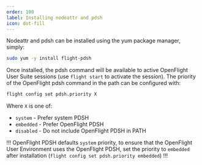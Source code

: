 ```yaml
---
order: 100
label: Installing nodeattr and pdsh
icon: dot-fill
---
```


Nodeattr and pdsh can be installed using the yum package manager, simply:

```bash
sudo yum -y install flight-pdsh
```

Once installed, the pdsh command will be available to active OpenFlight User Suite sessions (use `flight start` to activate the session). The priority of the OpenFlight pdsh command in the path can be configured with:

```bash
flight config set pdsh.priority X
```

Where `X` is one of:

- `system` - Prefer system PDSH
- `embedded` - Prefer OpenFlight PDSH
- `disabled` - Do not include OpenFlight PDSH in PATH

!!!
OpenFlight PDSH defaults `system` priority, to ensure that the OpenFlight User Environment uses the OpenFlight PDSH, set the priority to `embedded` after installation (`flight config set pdsh.priority embedded`)
!!!

